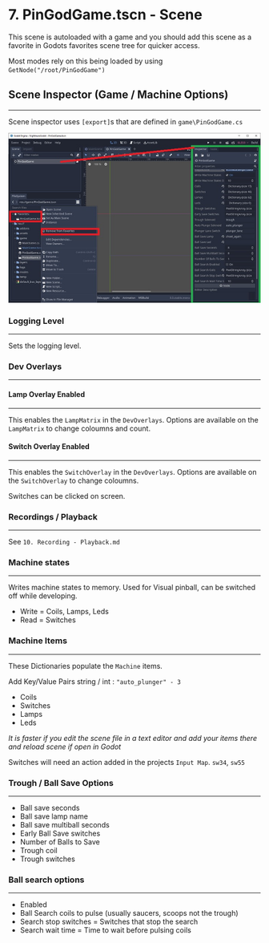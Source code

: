 # 7. PinGodGame.tscn - Scene

This scene is autoloaded with a game and you should add this scene as a favorite in Godots favorites scene tree for quicker access.

Most modes rely on this being loaded by using `GetNode("/root/PinGodGame")`

## Scene Inspector (Game / Machine Options)
---

Scene inspector uses `[export]`s that are defined in `game\PinGodGame.cs`

![image](images/godot-pingodgame-tscn.jpg)

### Logging Level
---

Sets the logging level.

### Dev Overlays
---

#### Lamp Overlay Enabled

---

This enables the `LampMatrix` in the `DevOverlays`. Options are available on the `LampMatrix` to change coloumns and count.


#### Switch Overlay Enabled
---

This enables the `SwitchOverlay` in the `DevOverlays`. Options are available on the `SwitchOverlay` to change coloumns.

Switches can be clicked on screen.


### Recordings / Playback
---

See `10. Recording - Playback.md`

### Machine states
---

Writes machine states to memory. Used for Visual pinball, can be switched off while developing.

- Write = Coils, Lamps, Leds
- Read = Switches

### Machine Items
---

These Dictionaries populate the `Machine` items. 

Add Key/Value Pairs string / int : `"auto_plunger" - 3`

- Coils
- Switches
- Lamps
- Leds

*It is faster if you edit the scene file in a text editor and add your items there and reload scene if open in Godot*

Switches will need an action added in the projects `Input Map`. `sw34`, `sw55`

### Trough / Ball Save Options
---

- Ball save seconds
- Ball save lamp name
- Ball save multiball seconds
- Early Ball Save switches
- Number of Balls to Save
- Trough coil
- Trough switches

### Ball search options
---

- Enabled
- Ball Search coils to pulse (usually saucers, scoops not the trough)
- Search stop switches = Switches that stop the search
- Search wait time = Time to wait before pulsing coils
